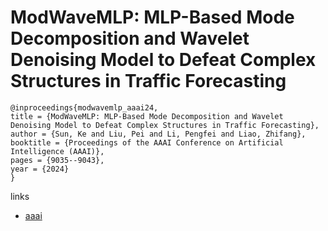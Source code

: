 # ModWaveMLP: MLP-Based Mode Decomposition and Wavelet Denoising Model to Defeat Complex Structures in Traffic Forecasting

```
@inproceedings{modwavemlp_aaai24,
title = {ModWaveMLP: MLP-Based Mode Decomposition and Wavelet Denoising Model to Defeat Complex Structures in Traffic Forecasting},
author = {Sun, Ke and Liu, Pei and Li, Pengfei and Liao, Zhifang},
booktitle = {Proceedings of the AAAI Conference on Artificial Intelligence (AAAI)},
pages = {9035--9043},
year = {2024}
}
```

links
- [aaai](https://ojs.aaai.org/index.php/AAAI/article/view/28753)
